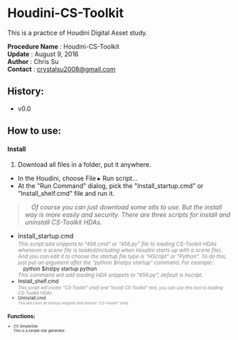 # Houdini-CS-Toolkit
This is a practice of Houdini Digital Asset study.

__Procedure Name__ : Houdini-CS-Toolkit<br>
__Update__ : August 9, 2016<br>
__Author__ : Chris Su<br>
__Contact__ : crystalsu2008@gmail.com<br>

## History:
* v0.0

## How to use:
#### Install
1. Download all files in a folder, put it anywhere.
* In the Houdini, choose File ▸ Run script...
* At the "Run Command" dialog, pick the "Install_startup.cmd" or "Install_shelf.cmd" file and run it.

>&emsp;*Of course you can just download some otls to use.
But the install way is more easily and security.
There are three scripts for install and uninstall CS-Toolkit HDAs.*

* Install_startup.cmd<br>
<small><font color=gray>*This script add snippets to "456.cmd" or "456.py" file to loading CS-Toolkit HDAs whenever a scene file is loaded(including when Houdini starts up with a scene file).<br>
And you can edit it to choose the startup file type is "HScript" or "Python". To do this, just put an argument after the "python $instpy startup" command. For example:*</font><br>
&emsp;python $instpy startup python<br>
<font color=gray>*This command will add loading HDA snippets to "456.py", default is hscript.*</font>
* Install_shelf.cmd<br>
<small><font color=gray>*This script will create "CS-Toolkit" shelf and "Install CS-Toolkit" tool, you can use this tool to loading CS-Toolkit HDAs.*</font>
* Uninstall.cmd<br>
<small><font color=gray>*This will clean all startup snippets and remove "CS-Toolkit" shelf.*</font>

## Functions:
* CS SimpleStar<br>
This is a simple star generator.
